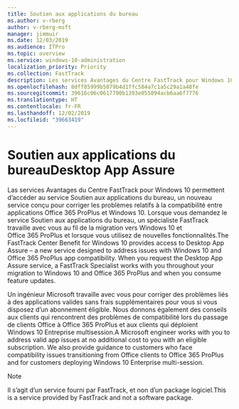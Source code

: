 ```yaml
---
title: Soutien aux applications du bureau
ms.author: v-rberg
author: v-rberg-msft
manager: jimmuir
ms.date: 12/03/2019
ms.audience: ITPro
ms.topic: overview
ms.service: windows-10-administration
localization_priority: Priority
ms.collection: FastTrack
description: Les services Avantages du Centre FastTrack pour Windows 10 permettent d’accéder au service Soutien aux applications du bureau, un service conçu pour corriger les problèmes relatifs à la compatibilité entre applications Office 365 ProPlus et Windows 10.
ms.openlocfilehash: 8dff85999b5079b4d1ffc584a7c1a5c29a1a48fe
ms.sourcegitcommit: 39616c06c0617700b1393e055894acb6aa6f7776
ms.translationtype: HT
ms.contentlocale: fr-FR
ms.lasthandoff: 12/02/2019
ms.locfileid: "39663419"
---
```

# <a name="desktop-app-assure"></a><span data-ttu-id="9ea46-103">Soutien aux applications du bureau</span><span class="sxs-lookup"><span data-stu-id="9ea46-103">Desktop App Assure</span></span>

<span data-ttu-id="9ea46-p101">Las services Avantages du Centre FastTrack pour Windows 10 permettent d’accéder au service Soutien aux applications du bureau, un nouveau service conçu pour corriger les problèmes relatifs à la compatibilité entre applications Office 365 ProPlus et Windows 10. Lorsque vous demandez le service Soutien aux applications du bureau, un spécialiste FastTrack travaille avec vous au fil de la migration vers Windows 10 et Office 365 ProPlus et lorsque vous utilisez de nouvelles fonctionnalités.</span><span class="sxs-lookup"><span data-stu-id="9ea46-p101">The FastTrack Center Benefit for Windows 10 provides access to Desktop App Assure – a new service designed to address issues with Windows 10 and Office 365 ProPlus app compatibility. When you request the Desktop App Assure service, a FastTrack Specialist works with you throughout your migration to Windows 10 and Office 365 ProPlus and when you consume feature updates.</span></span> 

<span data-ttu-id="9ea46-p102">Un ingénieur Microsoft travaille avec vous pour corriger des problèmes liés à des applications valides sans frais supplémentaires pour vous si vous disposez d’un abonnement éligible. Nous donnons également des conseils aux clients qui rencontrent des problèmes de compatibilité lors du passage de clients Office à Office 365 ProPlus et aux clients qui déploient Windows 10 Entreprise multisession.</span><span class="sxs-lookup"><span data-stu-id="9ea46-p102">A Microsoft engineer works with you to address valid app issues at no additional cost to you with an eligible subscription. We also provide guidance to customers who face compatibility issues transitioning from Office clients to Office 365 ProPlus and for customers deploying Windows 10 Enterprise multi-session.</span></span> 

  > [!NOTE]
> <span data-ttu-id="9ea46-108">Il s’agit d’un service fourni par FastTrack, et non d’un package logiciel.</span><span class="sxs-lookup"><span data-stu-id="9ea46-108">This is a service provided by FastTrack and not a software package.</span></span>

    

 
